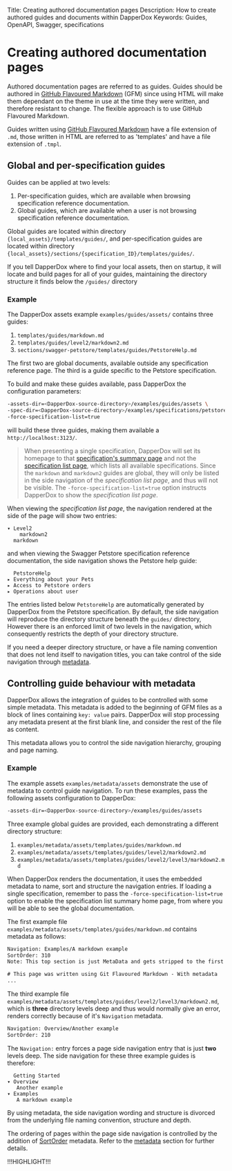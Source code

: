 Title: Creating authored documentation pages
Description: How to create authored guides and documents within DapperDox
Keywords: Guides, OpenAPI, Swagger, specifications

# Creating authored documentation pages

Authored documentation pages are referred to as <span class="hljs-attr">guides</span>. Guides should be authored in
[GitHub Flavoured Markdown](https://help.github.com/articles/basic-writing-and-formatting-syntax/) (GFM) since 
using HTML will make them dependant on the theme in use at the time they were written, and therefore resistant to change.
The flexible approach is to use GitHub Flavoured Markdown.

Guides written using [GitHub Flavoured Markdown](https://help.github.com/articles/basic-writing-and-formatting-syntax/)
have a file extension of `.md`, those written in HTML are referred to as 'templates' and have a file extension of `.tmpl`.

## Global and per-specification guides

Guides can be applied at two levels:

1. Per-specification guides, which are available when browsing specification reference documentation.
2. Global guides, which are available when a user is not browsing specification reference documentation.

Global guides are located within directory `{local_assets}/templates/guides/`, 
and per-specification guides are located within directory `{local_assets}/sections/{specification_ID}/templates/guides/`.

If you tell DapperDox where to find your local assets, then on startup, it will locate and build 
pages for all of your guides, maintaining the directory structure it finds below the `/guides/` directory

### Example

The DapperDox assets example `examples/guides/assets/` contains three guides:

1. `templates/guides/markdown.md`
2. `templates/guides/level2/markdown2.md`
3. `sections/swagger-petstore/templates/guides/PetstoreHelp.md`

The first two are global documents, available outside any specification reference page. The third is a guide specific to
the Petstore specification.

To build and make these guides available, pass DapperDox the configuration parameters:

```bash
-assets-dir=<DapperDox-source-directory>/examples/guides/assets \
-spec-dir=<DapperDox-source-directory>/examples/specifications/petstore \
-force-specification-list=true
```

will build these three guides, making them available a `http://localhost:3123/`.

> When presenting a single specification, DapperDox will set its homepage to that
[specification's summary page](/docs/glossary-terms#specification-summary-page) and not
the [specification list page](/docs/glossary-terms#specification-list-page), which lists
all available specifications. Since the
`markdown` and `markdown2` guides are global, they will only be listed in the side navigation
of the *specification list page*, and thus will not be visible.
The `-force-specification-list=true` option instructs DapperDox to show the
*specification list page*.

When viewing the *specification list page*, the navigation rendered at the side of
the page will show two entries:

```
▾ Level2
    markdown2
  markdown
```

and when viewing the Swagger Petstore specification reference documentation,
the side navigation shows the Petstore help guide:

```
  PetstoreHelp
▸ Everything about your Pets
▸ Access to Petstore orders
▸ Operations about user
```

The entries listed below `PetstoreHelp` are automatically generated by DapperDox from the Petstore specification.
By default, the side navigation will reproduce the directory structure beneath the `guides/` directory,
However there is an enforced limit of two levels in the navigation, which consequently restricts the depth of
your directory structure.

If you need a deeper directory structure, or have a file naming convention that does not lend itself
to navigation titles, you can take control of the side navigation through [metadata](#controlling-guide-behaviour-with-metadata).

## Controlling guide behaviour with metadata

DapperDox allows the integration of guides to be controlled with some simple metadata. This metadata is added to the
beginning of GFM files as a block of lines containing `key: value` pairs. DapperDox will stop processing 
any metadata present at the first blank line, and consider the rest of the file as content.

This metadata allows you to control the side navigation hierarchy, grouping and page naming.

### Example

The example assets `examples/metadata/assets` demonstrate the use of metadata to control guide navigation. To run
these examples, pass the following assets configuration to DapperDox:

```bash
-assets-dir=<DapperDox-source-directory>/examples/guides/assets 
```

Three example global guides are provided, each demonstrating a different directory structure:

1. `examples/metadata/assets/templates/guides/markdown.md`
2. `examples/metadata/assets/templates/guides/level2/markdown2.md`
3. `examples/metadata/assets/templates/guides/level2/level3/markdown2.md`

When DapperDox renders the documentation, it uses the embedded metadata to name, sort and structure the
navigation entries. If loading a single specification, remember to pass the `-force-specification-list=true`
option to enable the specification list summary home page, from where you will be able to see the global
documentation.


The first example file `examples/metadata/assets/templates/guides/markdown.md` contains metadata as follows:

```HTML
Navigation: Examples/A markdown example
SortOrder: 310
Note: This top section is just MetaData and gets stripped to the first blank line.

# This page was written using Git Flavoured Markdown - With metadata
...
```

The third example file `examples/metadata/assets/templates/guides/level2/level3/markdown2.md`, which is **three**
directory levels deep and thus would normally give an error, renders correctly because of it's `Navigation`
metadata.

```HTML
Navigation: Overview/Another example
SortOrder: 210
```

The `Navigation:` entry forces a page side navigation entry that is just **two** levels deep. The side
navigation for these three example guides is therefore:

```
  Getting Started
▾ Overview
   Another example
▾ Examples
   A markdown example
```

By using metadata, the side navigation wording and structure is divorced from the underlying file naming
convention, structure and depth.

The ordering of pages within the page side navigation is controlled by the addition of 
[SortOrder](/docs/author-metadata#sortorder) metadata. Refer to the 
[metadata](/docs/author-metadata) section for further details.

!!!HIGHLIGHT!!!
